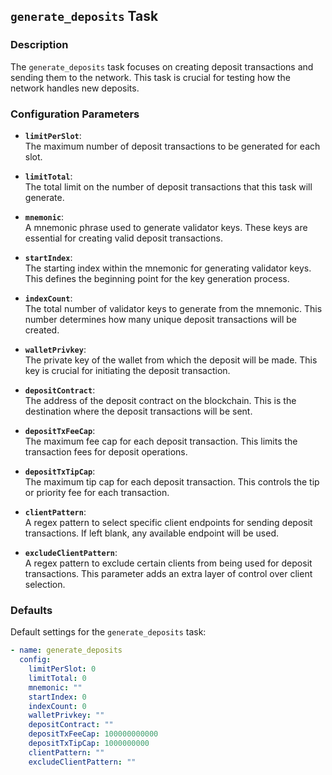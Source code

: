 ## `generate_deposits` Task

### Description
The `generate_deposits` task focuses on creating deposit transactions and sending them to the network. This task is crucial for testing how the network handles new deposits.

### Configuration Parameters

- **`limitPerSlot`**:\
  The maximum number of deposit transactions to be generated for each slot.

- **`limitTotal`**:\
  The total limit on the number of deposit transactions that this task will generate.

- **`mnemonic`**:\
  A mnemonic phrase used to generate validator keys. These keys are essential for creating valid deposit transactions.

- **`startIndex`**:\
  The starting index within the mnemonic for generating validator keys. This defines the beginning point for the key generation process.

- **`indexCount`**:\
  The total number of validator keys to generate from the mnemonic. This number determines how many unique deposit transactions will be created.

- **`walletPrivkey`**:\
  The private key of the wallet from which the deposit will be made. This key is crucial for initiating the deposit transaction.

- **`depositContract`**:\
  The address of the deposit contract on the blockchain. This is the destination where the deposit transactions will be sent.

- **`depositTxFeeCap`**:\
  The maximum fee cap for each deposit transaction. This limits the transaction fees for deposit operations.

- **`depositTxTipCap`**:\
  The maximum tip cap for each deposit transaction. This controls the tip or priority fee for each transaction.

- **`clientPattern`**:\
  A regex pattern to select specific client endpoints for sending deposit transactions. If left blank, any available endpoint will be used.

- **`excludeClientPattern`**:\
  A regex pattern to exclude certain clients from being used for deposit transactions. This parameter adds an extra layer of control over client selection.


### Defaults

Default settings for the `generate_deposits` task:

```yaml
- name: generate_deposits
  config:
    limitPerSlot: 0
    limitTotal: 0
    mnemonic: ""
    startIndex: 0
    indexCount: 0
    walletPrivkey: ""
    depositContract: ""
    depositTxFeeCap: 100000000000
    depositTxTipCap: 1000000000
    clientPattern: ""
    excludeClientPattern: ""
```
